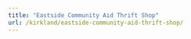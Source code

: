 ```yaml
---
title: "Eastside Community Aid Thrift Shop"
url: /kirkland/eastside-community-aid-thrift-shop/
---
```

